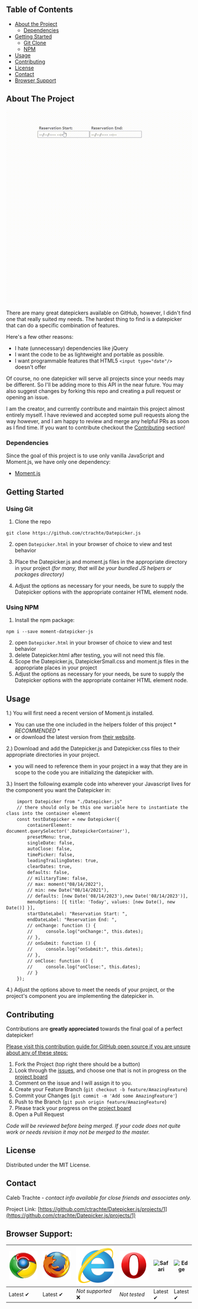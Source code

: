 <!-- TABLE OF CONTENTS -->
## Table of Contents

* [About the Project](#about-the-project)
  * [Dependencies](#Dependencies)
* [Getting Started](#getting-started)
  * [Git Clone](#Using-Git)
  * [NPM](#Using-NPM)
* [Usage](#usage)
* [Contributing](#contributing)
* [License](#license)
* [Contact](#contact)
* [Browser Support](#Browser-Support)



<!-- ABOUT THE PROJECT -->
## About The Project

![DatepickerV1 0 0](https://github.com/ctrachte/Datepicker.js/blob/65613f45108fb9f3d29162b277064d9ef489f54c/Datepicker_V1.0.0.gif)

There are many great datepickers available on GitHub, however, I didn't find one that really suited my needs. The hardest thing to find is a datepicker that can do a specific combination of features.

Here's a few other reasons:
* I hate (unnecessary) dependencies like jQuery
* I want the code to be as lightweight and portable as possible.
* I want programmable features that HTML5 `<input type="date"/>` doesn't offer 

Of course, no one datepicker will serve all projects since your needs may be different. So I'll be adding more to this API in the near future. You may also suggest changes by forking this repo and creating a pull request or opening an issue.

I am the creator, and currently contribute and maintain this project almost entirely myself. I have reviewed and accepted some pull requests along the way however, and I am happy to review and merge any helpful PRs as soon as I find time. If you want to contribute checkout the [Contributing](#contributing) section!

### Dependencies

Since the goal of this project is to use only vanilla JavaScript and Moment.js, we have only one dependency:
* [Moment.js](https://www.momentjs.com/)

<!-- GETTING STARTED -->
## Getting Started
### Using Git
1. Clone the repo
```
git clone https://github.com/ctrachte/Datepicker.js
```
2. open `Datepicker.html` in your browser of choice to view and test behavior
3. Place the Datepicker.js and moment.js files in the appropriate directory in your project *(for many, that will be your bundled JS helpers or packages directory)*

5. Adjust the options as necessary for your needs, be sure to supply the Datepicker options with the appropriate container HTML element node.

### Using NPM
1. Install the npm package:
```
npm i --save moment-datepicker-js
```
2. open `Datepicker.html` in your browser of choice to view and test behavior
3. delete Datepicker.html after testing, you will not need this file. 
4. Scope the Datepicker.js, DatepickerSmall.css and moment.js files in the appropriate places in your project 
5. Adjust the options as necessary for your needs, be sure to supply the Datepicker options with the appropriate container HTML element node.

<!-- USAGE EXAMPLES -->
## Usage

1.) You will first need a recent version of Moment.js installed. 
 - You can use the one included in the helpers folder of this project *  _*RECOMMENDED*_ *
 -  or download the latest version from [their website](https://momentjs.com/).

2.) Download and add the Datepicker.js and Datepicker.css files to their appropriate directories in your project.
 - you will need to reference them in your project in a way that they are in scope to the code you are initializing the datepicker with.  

3.) Insert the following example code into wherever your Javascript lives for the component you want the Datepicker in:
```
    import Datepicker from "./Datepicker.js"
    // there should only be this one variable here to instantiate the class into the container element 
    const testDatepicker = new Datepicker({
        containerElement: document.querySelector('.DatepickerContainer'),
        presetMenu: true,
        singleDate: false,
        autoClose: false,
        timePicker: false,
        leadingTrailingDates: true,
        clearDates: true,
        defaults: false,
        // militaryTime: false,
        // max: moment("08/14/2022"),
        // min: new Date("08/14/2021"),
        // defaults: [new Date('08/14/2023'),new Date('08/14/2023')],
        menuOptions: [{ title: 'Today', values: [new Date(), new Date()] }],
        startDateLabel: "Reservation Start: ",
        endDateLabel: "Reservation End: ",
        // onChange: function () {
        //     console.log("onChange:", this.dates);
        // },
        // onSubmit: function () {
        //     console.log("onSubmit:", this.dates);
        // },
        // onClose: function () {
        //     console.log("onClose:", this.dates);
        // }
    });
```
4.) Adjust the options above to meet the needs of your project, or the project's component you are implementing the datepicker in. 

<!-- CONTRIBUTING -->
## Contributing

Contributions are **greatly appreciated** towards the final goal of a perfect datepicker!

[Please visit this contribution guide for GitHub open source if you are unsure about any of these steps:](https://gist.github.com/Chaser324/ce0505fbed06b947d962)

1. Fork the Project (top right there should be a button)
2. Look through the [issues](https://github.com/ctrachte/Datepicker.js/issues), and choose one that is not in progress on the [project board](https://github.com/ctrachte/Datepicker.js/projects/1)
3. Comment on the issue and I will assign it to you.
4. Create your Feature Branch (`git checkout -b feature/AmazingFeature`)
5. Commit your Changes (`git commit -m 'Add some AmazingFeature'`)
6. Push to the Branch (`git push origin feature/AmazingFeature`)
7. Please track your progress on the [project board](https://github.com/ctrachte/Datepicker.js/projects/1)
8. Open a Pull Request 

*Code will be reviewed before being merged. If your code does not quite work or needs revision it may not be merged to the master.*


<!-- LICENSE -->
## License

Distributed under the MIT License. 


<!-- CONTACT -->
## Contact

Caleb Trachte - *contact info available for close friends and associates only.*

Project Link: [https://github.com/ctrachte/Datepicker.js/projects/1](https://github.com/ctrachte/Datepicker.js/projects/1)

## Browser Support:
![Chrome](https://github.com/jepso-ci/browser-logos/blob/17f4f7fa25ec38901383fcd49312ca44843e55c5/images/chrome.svg) | ![Firefox](https://github.com/jepso-ci/browser-logos/blob/17f4f7fa25ec38901383fcd49312ca44843e55c5/images/firefox.svg) | ![IE](https://github.com/jepso-ci/browser-logos/blob/17f4f7fa25ec38901383fcd49312ca44843e55c5/images/ie.svg) | ![Opera](https://github.com/jepso-ci/browser-logos/blob/17f4f7fa25ec38901383fcd49312ca44843e55c5/images/opera.svg) | ![Safari](https://github.com/alrra/browser-logos/blob/7bfef89b8bc38373d5d062db3aa36d2939e9ab2b/src/safari/safari_128x128.png) | ![Edge](https://github.com/alrra/browser-logos/blob/7bfef89b8bc38373d5d062db3aa36d2939e9ab2b/src/edge/edge_128x128.png) |
--- | --- | --- | --- | --- | --- |
Latest ✔ | Latest ✔ | *Not supported* ❌ | *Not tested* |  Latest ✔ |   Latest ✔ |

